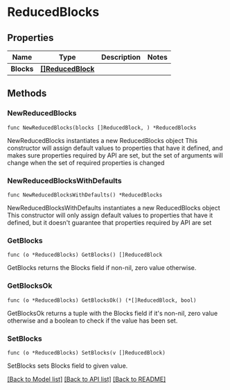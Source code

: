 # ReducedBlocks

## Properties

Name | Type | Description | Notes
------------ | ------------- | ------------- | -------------
**Blocks** | [**[]ReducedBlock**](ReducedBlock.md) |  | 

## Methods

### NewReducedBlocks

`func NewReducedBlocks(blocks []ReducedBlock, ) *ReducedBlocks`

NewReducedBlocks instantiates a new ReducedBlocks object
This constructor will assign default values to properties that have it defined,
and makes sure properties required by API are set, but the set of arguments
will change when the set of required properties is changed

### NewReducedBlocksWithDefaults

`func NewReducedBlocksWithDefaults() *ReducedBlocks`

NewReducedBlocksWithDefaults instantiates a new ReducedBlocks object
This constructor will only assign default values to properties that have it defined,
but it doesn't guarantee that properties required by API are set

### GetBlocks

`func (o *ReducedBlocks) GetBlocks() []ReducedBlock`

GetBlocks returns the Blocks field if non-nil, zero value otherwise.

### GetBlocksOk

`func (o *ReducedBlocks) GetBlocksOk() (*[]ReducedBlock, bool)`

GetBlocksOk returns a tuple with the Blocks field if it's non-nil, zero value otherwise
and a boolean to check if the value has been set.

### SetBlocks

`func (o *ReducedBlocks) SetBlocks(v []ReducedBlock)`

SetBlocks sets Blocks field to given value.



[[Back to Model list]](../README.md#documentation-for-models) [[Back to API list]](../README.md#documentation-for-api-endpoints) [[Back to README]](../README.md)


